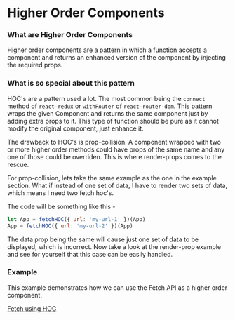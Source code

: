 # Higher Order Components

### What are Higher Order Components

Higher order components are a pattern in which a function accepts a component and returns an enhanced version of the component by injecting the required props.

### What is so special about this pattern

HOC's are a pattern used a lot. The most common being the `connect` method of `react-redux` or `withRouter` of `react-router-dom`. This pattern wraps the given Component and returns the same component just by adding extra props to it. This type of function should be pure as it cannot modify the original component, just enhance it.

The drawback to HOC's is prop-collision. A component wrapped with two or more higher order methods could have props of the same name and any one of those could be overriden. This is where render-props comes to the rescue.

For prop-collision, lets take the same example as the one in the example section. What if instead of one set of data, I have to render two sets of data, which means I need two fetch hoc's.

The code will be something like this -

```jsx
let App = fetchHOC({ url: 'my-url-1' })(App)
App = fetchHOC({ url: 'my-url-2' })(App)
```

The data prop being the same will cause just one set of data to be displayed, which is incorrect. Now take a look at the render-prop example and see for yourself that this case can be easily handled.

### Example

This example demonstrates how we can use the Fetch API as a higher order component.

[Fetch using HOC](https://codesandbox.io/s/734060mlm6)
